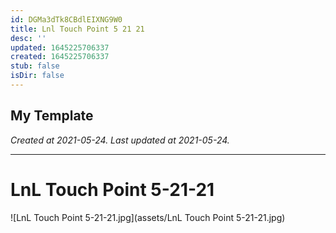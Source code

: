 ```yaml
---
id: DGMa3dTk8CBdlEIXNG9W0
title: Lnl Touch Point 5 21 21
desc: ''
updated: 1645225706337
created: 1645225706337
stub: false
isDir: false
---
```

My Template
---

_Created at 2021-05-24._
_Last updated at 2021-05-24._




---

# LnL Touch Point 5-21-21


![LnL Touch Point 5-21-21.jpg](assets/LnL Touch Point 5-21-21.jpg)

